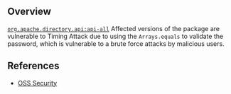 ## Overview
[`org.apache.directory.api:api-all`](http://search.maven.org/#search%7Cga%7C1%7Ca%3A%22api-all%22)
Affected versions of the package are vulnerable to Timing Attack due to using the `Arrays.equals` to validate the password, which is vulnerable to a brute force attacks by malicious users.

## References
- [OSS Security](http://www.openwall.com/lists/oss-security/2015/07/07/5)
